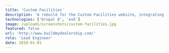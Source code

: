 ```yaml
---
title: 'Custom Facilities'
description: 'A rebuild for the Custom Facilities website, integrating with their new CRM, built using modern technology.'
technologies: ['Drupal 8', 'es6']
image: /uploads/screenshots/custom-facilities.jpg
featured: false
url: 'http://www.buildmydealership.com/'
role: 'Lead Engineer'
date: 2018-01-01
---
```


